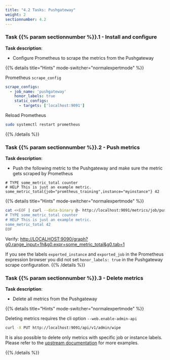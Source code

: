 ```yaml
---
title: "4.2 Tasks: Pushgateway"
weight: 2
sectionnumber: 4.2
---
```


### Task {{% param sectionnumber %}}.1 - Install and configure

**Task description**:

* Configure Prometheus to scrape the metrics from the Pushgateway

{{% details title="Hints" mode-switcher="normalexpertmode" %}}

Prometheus `scrape_config`

```yaml
scrape_configs:
  - job_name: 'pushgateway'
    honor_labels: true
    static_configs:
      - targets: ['localhost:9091']
```

Reload Prometheus

```bash
sudo systemctl restart prometheus
```

{{% /details %}}

### Task {{% param sectionnumber %}}.2 - Push metrics

**Task description**:

* Push the following metric to the Pushgateway and make sure the metric gets scraped by Prometheus

```promql
# TYPE some_metric_total counter
# HELP This is just an example metric.
some_metric_total{job="promtheus_training",instance="myinstance"} 42
```

{{% details title="Hints" mode-switcher="normalexpertmode" %}}

```bash
cat <<EOF | curl --data-binary @- http://localhost:9091/metrics/job/pushgw/instance/example_instance
# TYPE some_metric_total counter
# HELP This is just an example metric.
some_metric_total 42
EOF
```

Verify: [http://LOCALHOST:9090/graph?g0.range_input=1h&g0.expr=some_metric_total&g0.tab=1](http://LOCALHOST:9090/graph?g0.range_input=1h&g0.expr=some_metric_total&g0.tab=1)

If you see the labels `exported_instance` and `exported_job` in the Prometheus expression browser you did not set `honor_labels: true` in the Pushgateway scrape configuration.
{{% /details %}}

### Task {{% param sectionnumber %}}.3 - Delete metrics

**Task description**:

* Delete all metrics from the Pushgateway

{{% details title="Hints" mode-switcher="normalexpertmode" %}}

Deleting metrics requires the cli option `--web.enable-admin-api`

```bash
curl -X PUT http://localhost:9091/api/v1/admin/wipe
```

It is also possible to delete only metrics with specific job or instance labels. Please refer to the [upstream documentation](https://github.com/prometheus/pushgateway) for more examples.

{{% /details %}}
